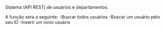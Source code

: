 Sistema (API REST) de usuários e departamentos.

A função sera a seguinte:
-Buscar todos usuários
-Buscar um usuário pelo seu ID
-Inserir um novo usuário
